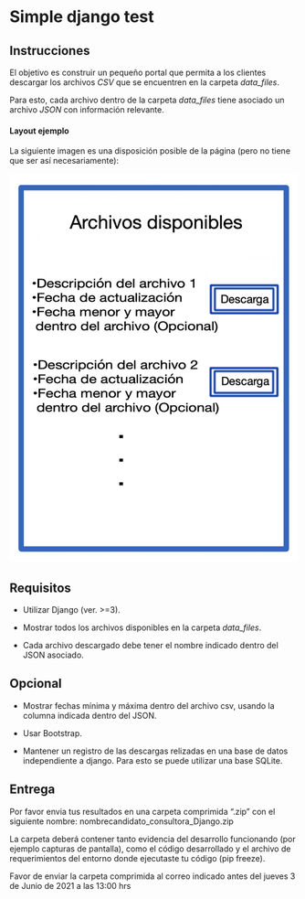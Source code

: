 # Simple django test

## Instrucciones

El objetivo es construir un pequeño portal que permita a los clientes descargar los archivos *CSV* que se encuentren en la carpeta *data_files*.

Para esto, cada archivo dentro de la carpeta *data_files* tiene asociado un archivo *JSON* con información relevante.

#### Layout ejemplo

La siguiente imagen es una disposición posible de la página (pero no tiene que ser así necesariamente):

![Image missing!!](/Layout_idea.png "Sample layout")

## Requisitos

* Utilizar Django (ver. >=3).

* Mostrar todos los archivos disponibles en la carpeta *data_files*.

* Cada archivo descargado debe tener el nombre indicado dentro del JSON asociado.

## Opcional

* Mostrar fechas mínima y máxima dentro del archivo csv, usando la columna indicada dentro del JSON.

* Usar Bootstrap.

* Mantener un registro de las descargas relizadas en una base de datos independiente a django. Para esto se puede utilizar una base SQLite.

## Entrega

Por favor envia tus resultados en una carpeta comprimida “.zip” con el siguiente nombre: nombrecandidato\_consultora\_Django.zip

La carpeta deberá contener tanto evidencia del desarrollo funcionando (por ejemplo capturas de pantalla), como el código desarrollado y el archivo de requerimientos del entorno donde ejecutaste tu código (pip freeze).

Favor de enviar la carpeta comprimida al correo indicado antes del jueves 3 de Junio de 2021 a las 13:00 hrs

